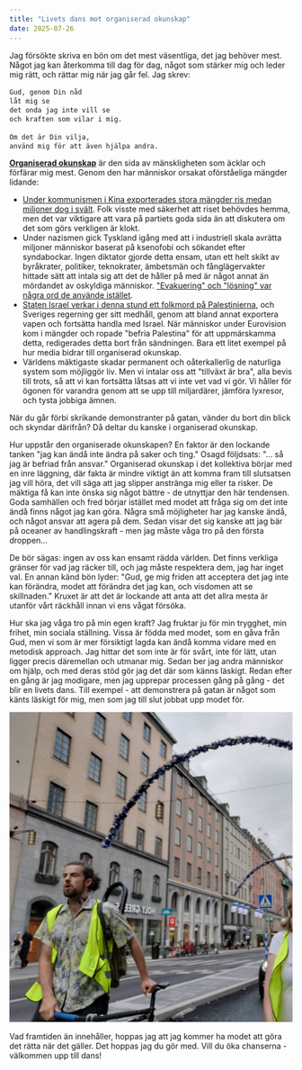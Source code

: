```yaml
---
title: "Livets dans mot organiserad okunskap"
date: 2025-07-26
---
```


Jag försökte skriva en bön om det mest väsentliga, det jag behöver mest. Något jag kan återkomma till dag för dag, något som stärker mig och leder mig rätt, och rättar mig när jag går fel. Jag skrev:

```
Gud, genom Din nåd
låt mig se 
det onda jag inte vill se
och kraften som vilar i mig.

Om det är Din vilja,
använd mig för att även hjälpa andra.
```

[**Organiserad okunskap**](https://www.youtube.com/watch?v=Udw6YpEc8Os) är den sida av mänskligheten som äcklar och förfärar mig mest. Genom den har människor orsakat oförståeliga mängder lidande:

 * [Under kommunismen i Kina exporterades stora mängder ris medan miljoner dog i svält](https://pmc.ncbi.nlm.nih.gov/articles/PMC1127087/). Folk visste med säkerhet att riset behövdes hemma, men det var viktigare att vara på partiets goda sida än att diskutera om det som görs verkligen är klokt. 
 * Under nazismen gick Tyskland igång med att i industriell skala avrätta miljoner människor baserat på ksenofobi och sökandet efter syndabockar. Ingen diktator gjorde detta ensam, utan ett helt skikt av byråkrater, politiker, teknokrater, ämbetsmän och fånglägervakter hittade sätt att intala sig att det de håller på med är något annat än mördandet av oskyldiga människor. ["Evakuering" och "lösning" var några ord de använde istället](https://youtu.be/BFu3T2qDUJs?feature=shared&t=813).  
 * [Staten Israel verkar i denna stund ett folkmord på Palestinierna](https://www.cbc.ca/news/world/icc-mideast-war-arrest-warrants-1.7389265), och Sveriges regerning ger sitt medhåll, genom att bland annat exportera vapen och fortsätta handla med Israel. När människor under Eurovision kom i mängder och ropade "befria Palestina" för att uppmärskamma detta, redigerades detta bort från sändningen. Bara ett litet exempel på hur media bidrar till organiserad okunskap.
 * Världens mäktigaste skadar permanent och oåterkallerlig de naturliga system som möjliggör liv. Men vi intalar oss att "tillväxt är bra", alla bevis till trots, så att vi kan fortsätta låtsas att vi inte vet vad vi gör. Vi håller för ögonen för varandra genom att se upp till miljardärer, jämföra lyxresor, och tysta jobbiga ämnen.

När du går förbi skrikande demonstranter på gatan, vänder du bort din blick och skyndar därifrån? Då deltar du kanske i organiserad okunskap. 

Hur uppstår den organiserade okunskapen? En faktor är den lockande tanken "jag kan ändå inte ändra på saker och ting." Osagd följdsats: "... så jag är befriad från ansvar." Organiserad okunskap i det kollektiva börjar med en inre läggning, där fakta är mindre viktigt än att komma fram till slutsatsen jag vill höra, det vill säga att jag slipper anstränga mig eller ta risker. De mäktiga få kan inte önska sig något bättre - de utnyttjar den här tendensen. Goda samhällen och fred börjar istället med modet att fråga sig om det inte ändå finns något jag kan göra. Några små möjligheter har jag kanske ändå, och något ansvar att agera på dem. Sedan visar det sig kanske att jag bär på oceaner av handlingskraft - men jag måste våga tro på den första droppen...

De bör sägas: ingen av oss kan ensamt rädda världen. Det finns verkliga gränser för vad jag räcker till, och jag måste respektera dem, jag har inget val. En annan känd bön lyder: "Gud, ge mig friden att acceptera det jag inte kan förändra, modet att förändra det jag kan, och visdomen att se skillnaden." Kruxet är att det är lockande att anta att det allra mesta är utanför vårt räckhåll innan vi ens vågat försöka.

Hur ska jag våga tro på min egen kraft? Jag fruktar ju för min trygghet, min frihet, min sociala ställning. Vissa är födda med modet, som en gåva från Gud, men vi som är mer försiktigt lagda kan ändå komma vidare med en metodisk approach. Jag hittar det som inte är för svårt, inte för lätt, utan ligger precis däremellan och utmanar mig. Sedan ber jag andra människor om hjälp, och med deras stöd gör jag det där som känns läskigt. Redan efter en gång är jag modigare, men jag upprepar processen gång på gång - det blir en livets dans. Till exempel - att demonstrera på gatan är något som känts läskigt för mig, men som jag till slut jobbat upp modet för.

![Bild på mig när jag demonstrerar på gatan](/assets/images/streetwalk.jpg)

Vad framtiden än innehåller, hoppas jag att jag kommer ha modet att göra det rätta när det gäller. Det hoppas jag du gör med. Vill du öka chanserna - välkommen upp till dans!
